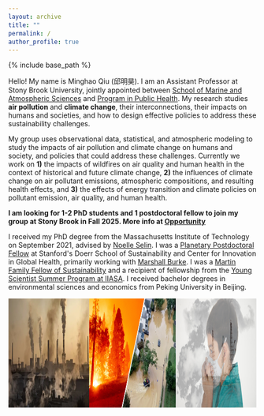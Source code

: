 ```yaml
---
layout: archive
title: ""
permalink: /
author_profile: true
---
```


{% include base_path %}

Hello! My name is Minghao Qiu (邱明昊). I am an Assistant Professor at Stony Brook University, jointly appointed between [School of Marine and Atmospheric Sciences](https://www.stonybrook.edu/somas/people/) and [Program in Public Health](https://publichealth.stonybrookmedicine.edu/faculty/corefaculty). My research studies **air pollution** and **climate change**, their interconnections, their impacts on humans and societies, and how to design effective policies to address these sustainability challenges. 

My group uses observational data, statistical, and atmospheric modeling to study the impacts of air pollution and climate change on humans and society, and policies that could address these challenges. Currently we work on **1)** the impacts of wildfires on air quality and human health in the context of historical and future climate change, **2)** the influences of climate change on air pollutant emissions, atmospheric compositions, and resulting health effects, and **3)** the effects of energy transition and climate policies on pollutant emission, air quality, and human health. 

**I am looking for 1-2 PhD students and 1 postdoctoral fellow to join my group at Stony Brook in Fall 2025. More info at [Opportunity](https://mhqiu.github.io/opportunity/)**

I received my PhD degree from the Massachusetts Institute of Technology on September 2021, advised by [Noelle Selin](http://www.selingroup.org/noelle-eckley-selin). I was a [Planetary Postdoctoral Fellow](https://globalhealth.stanford.edu/planetary-health-fellowship/how-climate-change-exacerbates-air-pollution-and-its-health-impacts.html/) at Stanford's Doerr School of Sustainability and Center for Innovation in Global Health, primarily working with [Marshall Burke](https://web.stanford.edu/~mburke/). I was a [Martin Family Fellow of Sustainability](https://martin-fellows.mit.edu/) and a recipient of fellowship from the [Young Scientist Summer Program at IIASA](https://iiasa.ac.at/web/home/education/yssp/Young_Scientists_Summer_Program.html). I received bachelor degrees in environmental sciences and economics from Peking University in Beijing. 
<!--  as a part of the [ECHO (Environmental Change and Human Outcomes) Lab](https://www.stanfordecholab.com/) -->

<img src="/images/research_theme.png" alt="" align="center" class="inline" width=900 height=223/>
